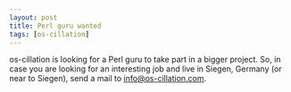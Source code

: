 ```yaml
---
layout: post
title: Perl guru wanted
tags: [os-cillation]
---
```


os-cillation is looking for a Perl guru to take part in a bigger project. So, in case you are looking for an interesting job and live in Siegen, Germany (or near to Siegen), send a mail to <a href="mailto:info@os-cillation.com">info@os-cillation.com</a>.
